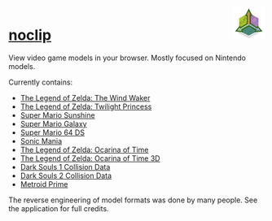 <img align="right" src="src/logo.png">

# <a href="https://noclip.website">noclip</a>

View video game models in your browser. Mostly focused on Nintendo models.

Currently contains:

 * [The Legend of Zelda: The Wind Waker](https://magcius.github.io/model-viewer/#zww)
 * [The Legend of Zelda: Twilight Princess](https://magcius.github.io/model-viewer/#ztp)
 * [Super Mario Sunshine](https://magcius.github.io/model-viewer/#sms/Delfino%20Plaza)
 * [Super Mario Galaxy](https://magcius.github.io/model-viewer/#smg/PeachCastleGardenPlanet.arc)
 * [Super Mario 64 DS](https://magcius.github.io/model-viewer/#sm64ds/1)
 * [Sonic Mania](https://magcius.github.io/model-viewer/#mdl0/data/mdl0/Meshes/Special/SonicJog.bin)
 * [The Legend of Zelda: Ocarina of Time](https://magcius.github.io/model-viewer/#zelview/data/zelview/ydan_scene.zelview0)
 * [The Legend of Zelda: Ocarina of Time 3D](https://magcius.github.io/model-viewer/#oot3d/data/oot3d/ydan_info.zsi)
 * [Dark Souls 1 Collision Data](https://magcius.github.io/model-viewer/#dksiv/dks1)
 * [Dark Souls 2 Collision Data](https://magcius.github.io/model-viewer/#dksiv/dks2)
 * [Metroid Prime](https://magcius.github.io/model-viewer/#mp1/Metroid1.pak)

The reverse engineering of model formats was done by many people. See the application for full credits.

